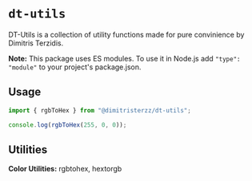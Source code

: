 # `dt-utils`
DT-Utils is a collection of utility functions made for pure convinience by Dimitris Terzidis.

**Note:** This package uses ES modules. To use it in Node.js add `"type": "module"` to your project's package.json.

## Usage
```js
import { rgbToHex } from "@dimitristerzz/dt-utils";

console.log(rgbToHex(255, 0, 0));
```

## Utilities
**Color Utilities:** rgbtohex, hextorgb